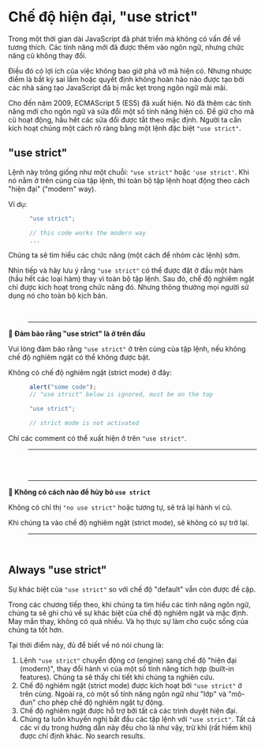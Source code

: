 # Chế độ hiện đại, "use strict"

Trong một thời gian dài JavaScript đã phát triển mà không có vấn đề về tương thích. Các tính năng mới đã được thêm vào ngôn ngữ, nhưng chức năng cũ không thay đổi.

Điều đó có lợi ích của việc không bao giờ phá vỡ mã hiện có. Nhưng nhược điểm là bất kỳ sai lầm hoặc quyết định không hoàn hảo nào được tạo bởi các nhà sáng tạo JavaScript đã bị mắc kẹt trong ngôn ngữ mãi mãi.

Cho đến năm 2009, ECMAScript 5 (ES5) đã xuất hiện. Nó đã thêm các tính năng mới cho ngôn ngữ và sửa đổi một số tính năng hiện có. Để giữ cho mã cũ hoạt động, hầu hết các sửa đổi được tắt theo mặc định. Người ta cần kích hoạt chúng một cách rõ ràng bằng một lệnh đặc biệt `"use strict"`.

## "use strict"

Lệnh này trông giống như một chuỗi: `"use strict"` hoặc `'use strict'`. Khi nó nằm ở trên cùng của tập lệnh, thì toàn bộ tập lệnh hoạt động theo cách "hiện đại" ("modern" way).

Ví dụ:

```js
      "use strict";

      // this code works the modern way
      ...
```

Chúng ta sẽ tìm hiểu các chức năng (một cách để nhóm các lệnh) sớm.

Nhìn tiếp và hãy lưu ý rằng `"use strict"` có thể được đặt ở đầu một hàm (hầu hết các loại hàm) thay vì toàn bộ tập lệnh. Sau đó, chế độ nghiêm ngặt chỉ được kích hoạt trong chức năng đó. Nhưng thông thường mọi người sử dụng nó cho toàn bộ kịch bản.

<br>

> ---

**📌  Đảm bảo rằng "use strict" là ở trên đầu**

Vui lòng đảm bảo rằng `"use strict"` ở trên cùng của tập lệnh, nếu không chế độ nghiêm ngặt có thể không được bật.

Không có chế độ nghiêm ngặt (strict mode) ở đây:

```js
      alert("some code");
      // "use strict" below is ignored, must be on the top

      "use strict";

      // strict mode is not activated
```

Chỉ các comment có thể xuất hiện ở trên `"use strict"`.

> ---

<br>
<br>

> ---

**📌 Không có cách nào để hủy bỏ `use strict`**

Không có chỉ thị `"no use strict"` hoặc tương tự, sẽ trả lại hành vi cũ.

Khi chúng ta vào chế độ nghiêm ngặt (strict mode), sẽ không có sự trở lại.

> ---

<br>

## Always "use strict"

Sự khác biệt của `"use strict"` so với chế độ "default" vẫn còn được đề cập.

Trong các chương tiếp theo, khi chúng ta tìm hiểu các tính năng ngôn ngữ, chúng ta sẽ ghi chú về sự khác biệt của chế độ nghiêm ngặt và mặc định. May mắn thay, không có quá nhiều. Và họ thực sự làm cho cuộc sống của chúng ta tốt hơn.

Tại thời điểm này, đủ để biết về nó nói chung là:

1. Lệnh `"use strict"` chuyển động cơ (engine) sang chế độ "hiện đại (modern)", thay đổi hành vi của một số tính năng tích hợp (built-in features). Chúng ta sẽ thấy chi tiết khi chúng ta nghiên cứu.
2. Chế độ nghiêm ngặt (strict mode) được kích hoạt bởi `"use strict"` ở trên cùng. Ngoài ra, có một số tính năng ngôn ngữ như "lớp" và "mô-đun" cho phép chế độ nghiêm ngặt tự động.
3. Chế độ nghiêm ngặt được hỗ trợ bởi tất cả các trình duyệt hiện đại.
4. Chúng ta luôn khuyến nghị bắt đầu các tập lệnh với `"use strict"`. Tất cả các ví dụ trong hướng dẫn này đều cho là như vậy, trừ khi (rất hiếm khi) được chỉ định khác.
No search results.
